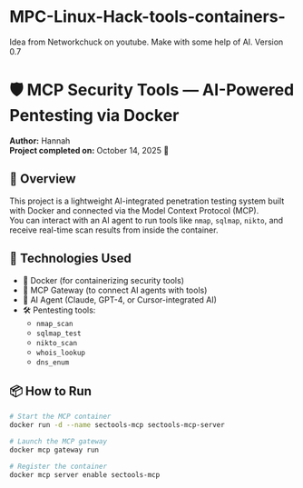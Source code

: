 # MPC-Linux-Hack-tools-containers-
Idea from Networkchuck on youtube. Make with some help of AI. Version 0.7 
# 🛡️ MCP Security Tools — AI-Powered Pentesting via Docker

**Author:** Hannah  
**Project completed on:** October 14, 2025 🎉

## 🚀 Overview

This project is a lightweight AI-integrated penetration testing system built with Docker and connected via the Model Context Protocol (MCP).  
You can interact with an AI agent to run tools like `nmap`, `sqlmap`, `nikto`, and receive real-time scan results from inside the container.

## 🧰 Technologies Used

- 🐳 Docker (for containerizing security tools)
- 🔌 MCP Gateway (to connect AI agents with tools)
- 🤖 AI Agent (Claude, GPT-4, or Cursor-integrated AI)
- 🛠️ Pentesting tools:
  - `nmap_scan`
  - `sqlmap_test`
  - `nikto_scan`
  - `whois_lookup`
  - `dns_enum`

## 📦 How to Run

```bash
# Start the MCP container
docker run -d --name sectools-mcp sectools-mcp-server

# Launch the MCP gateway
docker mcp gateway run

# Register the container
docker mcp server enable sectools-mcp
